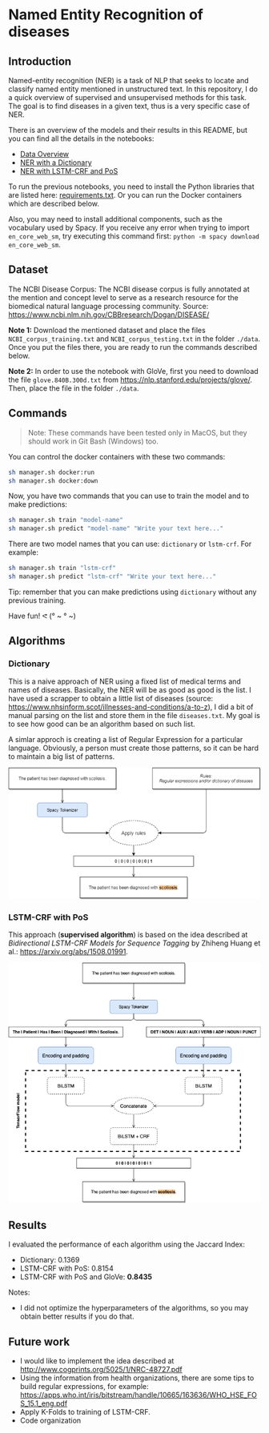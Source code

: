 # Named Entity Recognition of diseases

## Introduction

Named-entity recognition (NER) is a task of NLP that seeks to locate and classify named entity mentioned in unstructured text. In this repository, I do a quick overview of supervised and unsupervised methods for this task. The goal is to find diseases in a given text, thus is a very specific case of NER.

There is an overview of the models and their results in this README, but you can find all the details in the notebooks:

- [Data Overview](./notebooks/Data%20Overview.ipynb)
- [NER with a Dictionary](./notebooks/NER%20with%20a%20Dictionary.ipynb)
- [NER with LSTM-CRF and PoS](./notebooks/NER%20with%20LSTM-CRF%20and%20PoS.ipynb)

To run the previous notebooks, you need to install the Python libraries that are listed here: [requirements.txt](./misc/dockerfiles/python/requirements.txt). Or you can run the Docker containers which are described below.

Also, you may need to install additional components, such as the vocabulary used by Spacy. If you receive any error when trying to import `en_core_web_sm`, try executing this command first: `python -m spacy download en_core_web_sm`.

## Dataset

The NCBI Disease Corpus: The NCBI disease corpus is fully annotated at the mention and concept level to serve as a research resource for the biomedical natural language processing community. Source: https://www.ncbi.nlm.nih.gov/CBBresearch/Dogan/DISEASE/

**Note 1:** Download the mentioned dataset and place the files `NCBI_corpus_training.txt` and `NCBI_corpus_testing.txt` in the folder `./data`. Once you put the files there, you are ready to run the commands described below.

**Note 2:** In order to use the notebook with GloVe, first you need to download the file `glove.840B.300d.txt` from https://nlp.stanford.edu/projects/glove/. Then, place the file in the folder `./data`.

## Commands

> Note: These commands have been tested only in MacOS, but they should work in Git Bash (Windows) too.

You can control the docker containers with these two commands:
```sh
sh manager.sh docker:run
sh manager.sh docker:down
```

Now, you have two commands that you can use to train the model and to make predictions:
```sh
sh manager.sh train "model-name"
sh manager.sh predict "model-name" "Write your text here..."
```

There are two model names that you can use: `dictionary` or `lstm-crf`. For example:
```sh
sh manager.sh train "lstm-crf"
sh manager.sh predict "lstm-crf" "Write your text here..."
```

Tip: remember that you can make predictions using `dictionary` without any previous training.

Have fun! ᕙ (° ~ ° ~)

## Algorithms

### Dictionary

This is a naive approach of NER using a fixed list of medical terms and names of diseases. Basically, the NER will be as good as good is the list. I have used a scrapper to obtain a little list of diseases (source: https://www.nhsinform.scot/illnesses-and-conditions/a-to-z), I did a bit of manual parsing on the list and store them in the file `diseases.txt`. My goal is to see how good can be an algorithm based on such list.

A simlar approch is creating a list of Regular Expression for a particular language. Obviously, a person must create those patterns, so it can be hard to maintain a big list of patterns.

<p align="center">
  <img src="./doc/ner-dictionary-rules.png">
</p>

### LSTM-CRF with PoS

This approach (**supervised algorithm**) is based on the idea described at *Bidirectional LSTM-CRF Models for Sequence Tagging* by Zhiheng Huang et al.: https://arxiv.org/abs/1508.01991.

<p align="center">
  <img src="./doc/ner-lstm-crf.png">
</p>

## Results

I evaluated the performance of each algorithm using the Jaccard Index:
- Dictionary: 0.1369
- LSTM-CRF with PoS: 0.8154
- LSTM-CRF with PoS and GloVe: **0.8435**

Notes:
- I did not optimize the hyperparameters of the algorithms, so you may obtain better results if you do that.

## Future work

- I would like to implement the idea described at http://www.cogprints.org/5025/1/NRC-48727.pdf
- Using the information from health organizations, there are some tips to build regular expressions, for example: https://apps.who.int/iris/bitstream/handle/10665/163636/WHO_HSE_FOS_15.1_eng.pdf
- Apply K-Folds to training of LSTM-CRF.
- Code organization
